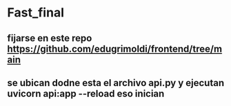 # Fast_final

## fijarse en este repo https://github.com/edugrimoldi/frontend/tree/main

## se ubican dodne esta el archivo api.py y ejecutan uvicorn api:app --reload eso inician 

